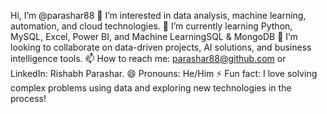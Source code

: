 Hi, I’m @parashar88
👀 I’m interested in data analysis, machine learning, automation, and cloud technologies.
🌱 I’m currently learning Python, MySQL, Excel, Power BI, and Machine LearningSQL & MongoDB
💞️ I’m looking to collaborate on data-driven projects, AI solutions, and business intelligence tools.
📫 How to reach me: parashar88@github.com or LinkedIn: Rishabh Parashar.
😄 Pronouns: He/Him
⚡ Fun fact: I love solving complex problems using data and exploring new technologies in the process!



<!---
parashar88/parashar88 is a ✨ special ✨ repository because its `README.md` (this file) appears on your GitHub profile.
You can click the Preview link to take a look at your changes.
--->
